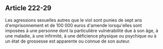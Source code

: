 Article 222-29
----
Les agressions sexuelles autres que le viol sont punies de sept ans
d'emprisonnement et de 100 000 euros d'amende lorsqu'elles sont imposées à une
personne dont la particulière vulnérabilité due à son âge, à une maladie, à une
infirmité, à une déficience physique ou psychique ou à un état de grossesse est
apparente ou connue de son auteur.
